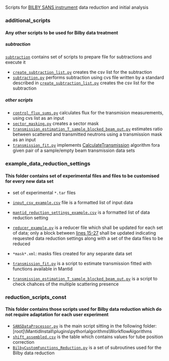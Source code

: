 Scripts for [BILBY SANS instrument](https://www.ansto.gov.au/user-access/instruments/neutron-scattering-instruments/bilby-small-angle-neutron-scattering) data reduction and initial analysis


### additional_scripts
#### Any other scripts to be used for Bilby data treatment

##### subtraction
[`subtraction`](/additional_scripts/subtraction) contains set of scripts to prepare file for subtractions and execute it
- [`create_subtraction_list.py`](/additional_scripts/subtraction/create_subtraction_list.py) creates the csv list for the subtraction
- [`subtraction.py`](/additional_scripts/subtraction/subtraction.py) performs subtraction using cvs file written by a standard described in [`create_subtraction_list.py`](/additional_scripts/subtraction/create_subtraction_list.py) creates the csv list for the subtraction

##### other scripts

- [`control_flux_sums.py`](/additional_scripts/subtraction/control_flux_sums.py) calculates flux for the transmision measurements, using cvs list as an input
- [`sector_masking.py`](/additional_scripts/sector_masking.py) creates a sector mask
- [`transmission_estimation_T_sample_blocked_beam_out.py`](/additional_scripts/transmission_estimation_T_sample_blocked_beam_out.py) estimates ratio between scattered and transmitted neutrons using a transmission mask as an input
- [`transmission_fit.py`](/additional_scripts/transmission_fit.py) implements [CalculateTransmission](http://docs.mantidproject.org/nightly/algorithms/CalculateTransmission-v1.html) algorithm fora  given pair of a sample/empty beam transmission data sets 

### example_data_reduction_settings
#### This folder contains set of experimental files and files to be customised for every new data set
- set of experimental `*.tar` files
- [`input_csv_example.csv`](/example_data_reduction_settings/input_csv_background_6123.csv) file is a formatted list of input data
- [`mantid_reduction_settings_example.csv`](/example_data_reduction_settings/mantid_reduction_background_6123.csv) is a formatted list of data reduction setting
-  [`reducer_example.py`](/example_data_reduction_settings/reducer_example.py) is a reducer file which shall be updated for each set of data; only a block between [lines 15-27](/example_data_reduction_settings/reducer_example.py#L15-L27) shall be updated indicating requested data reduction settings along with a set of the data files to be reduced
- `*mask*.xml`: masks files created for any separate data set



- [`transmission_fit.py`](/additional_scripts/transmission_fit.py) is a script to estimate transmission fitted with functions available in Mantid
- [`transmission_estimation_T_sample_blocked_beam_out.py`](/additional_scripts/transmission_estimation_T_sample_blocked_beam_out.py) is a script to check chahces of the multiple scattering presence


### reduction_scripts_const
#### This folder contains those scripts used for Bilby data reduction which do not require adaptation for each user experiment
- [`SANSDataProcessor.py`](/reduction_scripts_const/SANSDataProcessor.py) is the main script sitting in the following folder:[root]\MantidInstall\plugins\python\algorithms\WorkflowAlgorithms
- [`shift_assembled.csv`](/reduction_scripts_const/shift_assembled.csv) is the table which contains values for tube position correction
- [`BilbyCustomFunctions_Reduction.py`](/reduction_scripts_const/BilbyCustomFunctions_Reduction.py) is a set of subroutines used for the Bilby data reduction